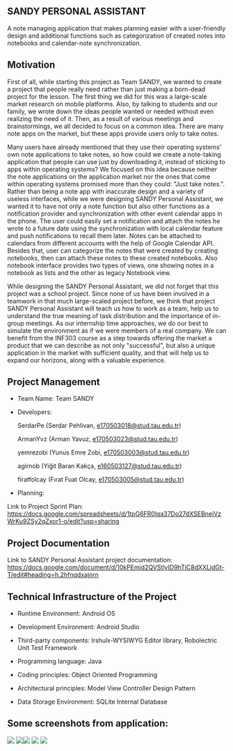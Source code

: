   SANDY PERSONAL ASSISTANT
  ------------------------
  
  A note managing application that makes planning easier with a user-friendly design and additional functions such as categorization of created notes into notebooks and calendar-note synchronization.
  
  
  Motivation
  ----------
  
  First of all, while starting this project as Team SANDY, we wanted to create a project that people really need rather than just making a born-dead project for the lesson. The first thing we did for this was a large-scale market research on mobile platforms. Also, by talking to students and our family, we wrote down the ideas people wanted or needed without even realizing the need of it. Then, as a result of various meetings and brainstormings, we all decided to focus on a common idea. There are many note apps on the market, but these apps provide users only to take notes.

  Many users have already mentioned that they use their operating systems' own note applications to take notes, so how could we create a note-taking application that people can use just by downloading it, instead of sticking to apps within operating systems? We focused on this idea because neither the note applications on the application market nor the ones that come within operating systems promised more than they could: "Just take notes.". Rather than being a note app with inaccurate design and a variety of useless interfaces, while we were designing SANDY Personal Assistant, we wanted it to have not only a note function but also other functions as a notification provider and synchronization with other event calendar apps in the phone. The user could easily set a notification and attach the notes he wrote to a future date using the synchronization with local calendar feature and push notifications to recall them later. Notes can be attached to calendars from different accounts with the help of Google Calendar API. Besides that, user can categorize the notes that were created by creating notebooks, then can attach these notes to these created notebooks. Also notebook interface provides two types of views, one showing notes in a notebook as lists and the other as legacy Notebook view.

  While designing the SANDY Personal Assistant, we did not forget that this project was a school project. Since none of us have been involved in a teamwork in that much large-scaled project before, we think that project SANDY Personal Assistant will teach us how to work as a team, help us to understand the true meaning of task distribution and the importance of in-group meetings. As our internship time approaches, we do our best to simulate the environment as if we were members of a real company. We can benefit from the INF303 course as a step towards offering the market a product that we can describe as not only "successful", but also a unique application in the market with sufficient quality, and that will help us to expand our horizons, along with a valuable experience.
  
  Project Management
  -------
  * Team Name: Team SANDY
  
  * Developers:
  
    SerdarPe (Serdar Pehlivan, e170503018@stud.tau.edu.tr)
  
    ArmanYvz (Arman Yavuz, e170503023@stud.tau.edu.tr)
 
    yemrezobi (Yunus Emre Zobi, e170503003@stud.tau.edu.tr)
  
    agirnob (Yiğit Baran Kakça, e160503127@stud.tau.edu.tr)
  
    firatfolcay (Fırat Fuat Olcay, e170503005@stud.tau.edu.tr)
    
    
   * Planning:
    
  Link to Project Sprint Plan: https://docs.google.com/spreadsheets/d/1tpG6FR0lqa37Do27dXSEBnejVzWrKu9ZSy2qZxor1-o/edit?usp=sharing 
    
  
  Project Documentation
  ---------------------
  Link to SANDY Personal Assistant project documentation: https://docs.google.com/document/d/10kPEmid2QVStlyID9hTiC8dXXLjdGt-T/edit#heading=h.2hfnqdxajnrn
  
  
  
  Technical Infrastructure of the Project
  ---------------------------------------

* Runtime Environment: Android OS

* Development Environment: Android Studio

* Third-party components: Irshulx-WYSIWYG Editor library, Robolectric Unit Test Framework

* Programming language: Java

* Coding principles: Object Oriented Programming

* Architectural principles: Model View Controller Design Pattern

*  Data Storage Environment: SQLite Internal Database


  Some screenshots from application:
  --------------------------------------

  ![](https://user-images.githubusercontent.com/61140691/103993631-f44c6380-51a6-11eb-81f9-7ccc5a28356d.png) ![](https://user-images.githubusercontent.com/61140691/103993761-21991180-51a7-11eb-8d58-b6dd0bdc385b.png)![](https://user-images.githubusercontent.com/61140691/103993998-763c8c80-51a7-11eb-8f4d-743174f744d9.png) ![](https://user-images.githubusercontent.com/61140691/103994105-979d7880-51a7-11eb-9056-44728e285012.png) ![](https://user-images.githubusercontent.com/61140691/103992632-78055080-51a5-11eb-82e7-9325ce1e3a88.png)
      


